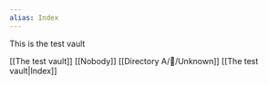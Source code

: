```yaml
---
alias: Index
---
```


This is the test vault

[[The test vault]]
[[Nobody]]
[[Directory A/🦐/Unknown]]
[[The test vault|Index]]